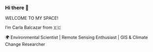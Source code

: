 ### Hi there 👋

WELCOME TO MY SPACE!

I’m Carla Balcazar from 🇪🇨

🌍 Environmental Scientist | Remote Sensing Enthusiast | GIS & Climate Change Researcher
